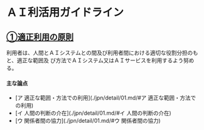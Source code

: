 # ＡＩ利活用ガイドライン

## [①適正利用の原則](./jpn/detail/01.md)

利用者は、人間とＡＩシステムとの間及び利用者間における適切な役割分担のもと、適正な範囲及
び方法でＡＩシステム又はＡＩサービスを利用するよう努める。

#### 主な論点
* [ア 適正な範囲・方法での利用](./jpn/detail/01.md/#ア 適正な範囲・方法での利用)
* [イ 人間の判断の介在](./jpn/detail/01.md/#イ 人間の判断の介在)
* [ウ 関係者間の協力](./jpn/detail/01.md/#ウ 関係者間の協力)
